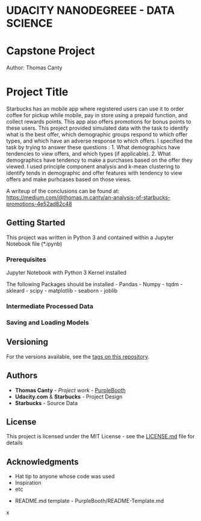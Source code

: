# UDACITY NANODEGREEE - DATA SCIENCE 
# Capstone Project
Author: Thomas Canty
# Project Title

Starbucks has an mobile app where registered users can use it to order coffee for pickup while mobile, pay in store using a prepaid function, and collect rewards points. This app also offers promotions for bonus points to these users.
This project provided simulated data with the task to identify what is the best offer, which demographic groups respond to which offer types, and which have an adverse response to which offers.
I specified the task by trying to answer these questions :
    1. What demographics have tendencies to view offers, and which types (if applicable).
    2. What demographics have tendency to make a purchases based on the offer they viewed.
I used principle component analysis and k-mean clustering to identify tends in demographic and offer features with tendency to view offers and make purhcases based on those views.

A writeup of the conclusions can be found at: 
https://medium.com/@thomas.m.canty/an-analysis-of-starbucks-promotions-4e52ad82c48

## Getting Started

This project was written in Python 3 and contained within a Jupyter Notebook file (*.ipynb)

### Prerequisites

Jupyter Notebook with Python 3 Kernel installed

The following Packages should be installed
    - Pandas
    - Numpy
    - tqdm
    - skleard
    - scipy
    - matplotlib
    - seaborn
    - joblib


### Intermediate Processed Data



### Saving and Loading Models




## Versioning

For the versions available, see the [tags on this repository](https://github.com/your/project/tags). 

## Authors

* **Thomas Canty** - *Project work* - [PurpleBooth](https://github.com/PurpleBooth)
* **Udacity.com** & **Starbucks**  - Project Design
* **Starbucks** - Source Data


## License

This project is licensed under the MIT License - see the [LICENSE.md](LICENSE.md) file for details

## Acknowledgments

* Hat tip to anyone whose code was used
* Inspiration
* etc
- README.md template - PurpleBooth/README-Template.md



x
  
    